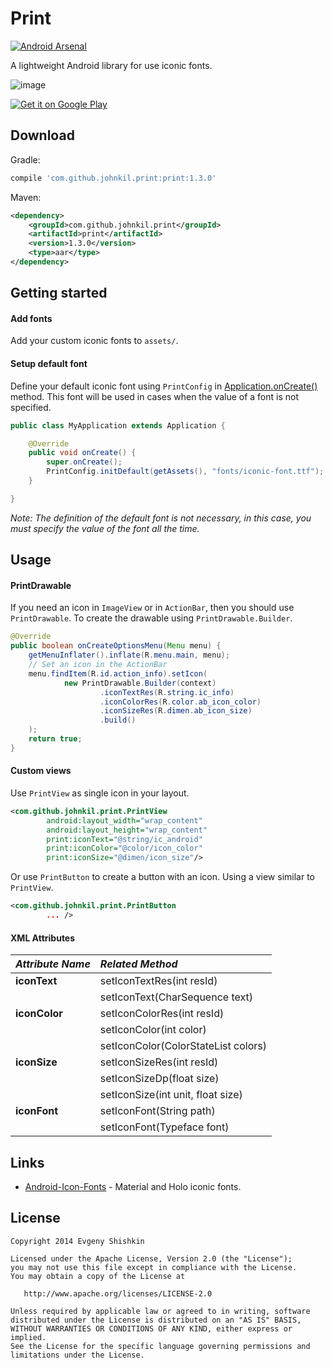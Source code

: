 Print
=====

[![Android Arsenal](https://img.shields.io/badge/Android%20Arsenal-Print-brightgreen.svg?style=flat)](https://android-arsenal.com/details/1/1016)

A lightweight Android library for use iconic fonts.

![image](https://raw.githubusercontent.com/johnkil/Print/master/art/print.jpg)

<a href="https://play.google.com/store/apps/details?id=com.github.johnkil.print.sample">
  <img alt="Get it on Google Play"
       src="http://www.android.com/images/brand/get_it_on_play_logo_small.png" />
</a>


Download
--------

Gradle:

```groovy
compile 'com.github.johnkil.print:print:1.3.0'
```

Maven:

```xml
<dependency>
    <groupId>com.github.johnkil.print</groupId>
    <artifactId>print</artifactId>
    <version>1.3.0</version>
    <type>aar</type>
</dependency>
```


Getting started
---------------

#### Add fonts

Add your custom iconic fonts to `assets/`.


#### Setup default font

Define your default iconic font using `PrintConfig` in [Application.onCreate()][1] method. This font will be used in cases when the value of a font is not specified.

```java
public class MyApplication extends Application {

    @Override
    public void onCreate() {
        super.onCreate();                
        PrintConfig.initDefault(getAssets(), "fonts/iconic-font.ttf");
    }

}
```

_Note: The definition of the default font is not necessary, in this case, you must specify the value of the font all the time._


Usage
-----

#### PrintDrawable

If you need an icon in `ImageView` or in `ActionBar`, then you should use `PrintDrawable`. To create the drawable using `PrintDrawable.Builder`.

```java
@Override
public boolean onCreateOptionsMenu(Menu menu) {
    getMenuInflater().inflate(R.menu.main, menu);
    // Set an icon in the ActionBar
    menu.findItem(R.id.action_info).setIcon(
            new PrintDrawable.Builder(context)
                    .iconTextRes(R.string.ic_info)
                    .iconColorRes(R.color.ab_icon_color)
                    .iconSizeRes(R.dimen.ab_icon_size)
                    .build()
    );
    return true;
}
```


#### Custom views

Use `PrintView` as single icon in your layout.

```xml
<com.github.johnkil.print.PrintView
        android:layout_width="wrap_content"
        android:layout_height="wrap_content"
        print:iconText="@string/ic_android"
        print:iconColor="@color/icon_color"
        print:iconSize="@dimen/icon_size"/>
```

Or use `PrintButton` to create a button with an icon. Using a view similar to `PrintView`.

```xml
<com.github.johnkil.print.PrintButton
        ... />
```

#### XML Attributes

| _Attribute Name_ | _Related Method_                      |
| :--------------- | :---------------------------------- |
| __iconText__     | setIconTextRes(int resId)           |
|                  | setIconText(CharSequence text)      |
| __iconColor__    | setIconColorRes(int resId)          |
|                  | setIconColor(int color)             |
|                  | setIconColor(ColorStateList colors) |
| __iconSize__     | setIconSizeRes(int resId)           |
|                  | setIconSizeDp(float size)           |
|                  | setIconSize(int unit, float size)   |
| __iconFont__     | setIconFont(String path)            |
|                  | setIconFont(Typeface font)          |


Links
-----

* [Android-Icon-Fonts][2] - Material and Holo iconic fonts.


License
-------

    Copyright 2014 Evgeny Shishkin
    
    Licensed under the Apache License, Version 2.0 (the "License");
    you may not use this file except in compliance with the License.
    You may obtain a copy of the License at
    
       http://www.apache.org/licenses/LICENSE-2.0
    
    Unless required by applicable law or agreed to in writing, software
    distributed under the License is distributed on an "AS IS" BASIS,
    WITHOUT WARRANTIES OR CONDITIONS OF ANY KIND, either express or implied.
    See the License for the specific language governing permissions and
    limitations under the License.
    

[1]: http://developer.android.com/reference/android/app/Application.html#onCreate%28%29
[2]: https://github.com/johnkil/Android-Icon-Fonts

[0]: https://github.com/shamanland/fonticon
[0]: https://github.com/atermenji/IconicDroid
[0]: https://github.com/JoanZapata/android-iconify
[0]: https://github.com/chrisjenx/Calligraphy
[0]: https://github.com/theDazzler/droidicon
[0]: https://github.com/mikepenz/Android-Iconics
[0]: https://github.com/Malinskiy/android-material-icons
